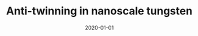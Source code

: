 ---
title: "Anti-twinning in nanoscale tungsten"
collection: publications
permalink: /publication/2020-01-01-Anti-twinning-in-nanoscale-tungsten
date: 2020-01-01
venue: 'Science Advances'
paperurl: 'https://doi.org/10.1126/sciadv.aay2792'
citation: ' Jiangwei Wang,  Zhi Zeng,  Minru Wen,  Qiannan Wang,  Dengke Chen,  Yin Zhang,  Peng Wang,  Hongtao Wang,  Ze Zhang,  Scott Mao,  Ting Zhu, &quot;Anti-twinning in nanoscale tungsten.&quot; Science Advances, 6, eaay2792, 2020.'
authors: ' Jiangwei Wang,  Zhi Zeng,  Minru Wen,  Qiannan Wang,  Dengke Chen,  Yin Zhang,  Peng Wang,  Hongtao Wang,  Ze Zhang,  Scott Mao,  Ting Zhu, '
volume: '6'
pages: 'eaay2792'
---